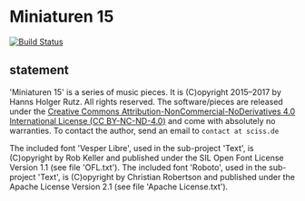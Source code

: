 # Miniaturen 15

[![Build Status](https://travis-ci.org/Sciss/Miniaturen15.svg?branch=master)](https://travis-ci.org/Sciss/Miniaturen15)

## statement

'Miniaturen 15' is a series of music pieces. It is (C)opyright 2015&ndash;2017 by Hanns Holger Rutz. All rights reserved. The software/pieces are released under the [Creative Commons Attribution-NonCommercial-NoDerivatives 4.0 International License (CC BY-NC-ND-4.0)](https://raw.github.com/Sciss/Miniaturen15/master/LICENSE) and come with absolutely no warranties. To contact the author, send an email to `contact at sciss.de`

The included font 'Vesper Libre', used in the sub-project 'Text', is (C)opyright by Rob Keller and published under the SIL Open Font License Version 1.1 (see file 'OFL.txt').
The included font 'Roboto', used in the sub-project 'Text', is (C)opyright by Christian Robertson and published under the Apache License Version 2.1 (see file 'Apache License.txt').
